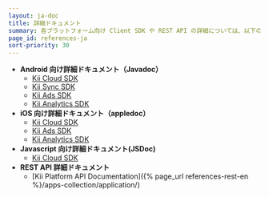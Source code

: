 ```yaml
---
layout: ja-doc
title: 詳細ドキュメント
summary: 各プラットフォーム向け Client SDK や REST API の詳細については、以下のドキュメントを参照してください。
page_id: references-ja
sort-priority: 30
---
```

* **Android 向け詳細ドキュメント（Javadoc）**
  * [Kii Cloud SDK](http://static.kii.com/devportal/docs/storage/)
  * [Kii Sync SDK](http://static.kii.com/devportal/docs/sync/)
  * [Kii Ads SDK](http://static.kii.com/devportal/docs/ads/)
  * [Kii Analytics SDK](http://static.kii.com/devportal/docs/analytics/)
* **iOS 向け詳細ドキュメント（appledoc）**
  * [Kii Cloud SDK](http://static.kii.com/devportal/docs/ios_cloud/)
  * [Kii Ads SDK](http://static.kii.com/devportal/docs/ios_ads/)
  * [Kii Analytics SDK](http://static.kii.com/devportal/docs/ios_analytics/)
* **Javascript 向け詳細ドキュメント(JSDoc)**
  * [Kii Cloud SDK](http://static.kii.com/devportal/docs/js/)
* **REST API 詳細ドキュメント**
  * [Kii Platform API Documentation]({% page_url references-rest-en %}/apps-collection/application/)
